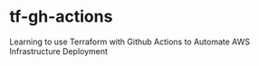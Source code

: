 # tf-gh-actions
Learning to use Terraform with Github Actions to Automate AWS Infrastructure Deployment
